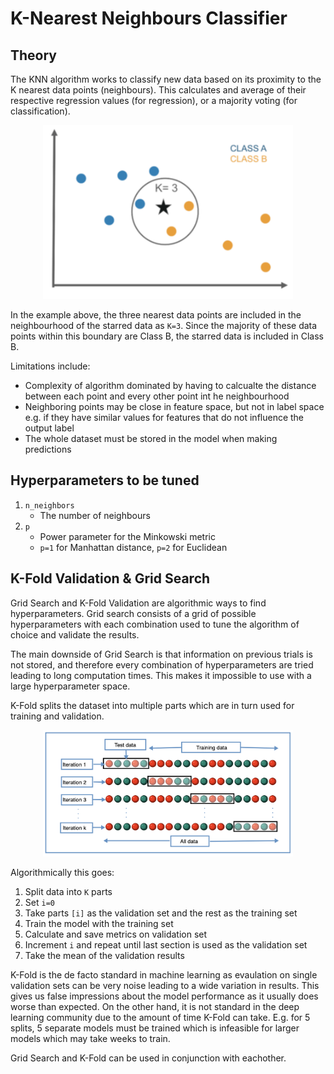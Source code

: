 # K-Nearest Neighbours Classifier

## Theory

The KNN algorithm works to classify new data based on its proximity to the K nearest data points (neighbours). This calculates and average of their respective regression values (for regression), or a majority voting (for classification).

<p align='center'>
  <img 
    width='400'
    src='images/KNN.png'
  >
</p>

In the example above, the three nearest data points are included in the neighbourhood of the starred data as ```K=3```. Since the majority of these data points within this boundary are Class B, the starred data is included in Class B.

Limitations include:
- Complexity of algorithm dominated by having to calcualte the distance between each point and every other point int he neighbourhood
- Neighboring points may be close in feature space, but not in label space e.g. if they have similar values for features that do not influence the output label
- The whole dataset must be stored in the model when making predictions

## Hyperparameters to be tuned

1.	```n_neighbors```
    - The number of neighbours
2. ```p```
    - Power parameter for the Minkowski metric
    - ```p=1``` for Manhattan distance, ```p=2``` for Euclidean

## K-Fold Validation & Grid Search

Grid Search and K-Fold Validation are algorithmic ways to find hyperparameters. Grid search consists of a grid of possible hyperparameters with each combination used to tune the algorithm of choice and validate the results.

The main downside of Grid Search is that information on previous trials is not stored, and therefore every combination of hyperparameters are tried leading to long computation times. This makes it impossible to use with a large hyperparameter space.

K-Fold splits the dataset into multiple parts which are in turn used for training and validation.

<p align='center'>
  <img 
    width='400'
    src='images/k-fold.png'
  >
</p>

Algorithmically this goes:
1. Split data into ```K``` parts
2. Set ```i=0```
3. Take parts ```[i]``` as the validation set and the rest as the training set
4. Train the model with the training set
5. Calculate and save metrics on validation set
6. Increment ```i``` and repeat until last section is used as the validation set
7. Take the mean of the validation results

K-Fold is the de facto standard in machine learning as evaulation on single validation sets can be very noise leading to a wide variation in results. This gives us false impressions about the model performance as it usually does worse than expected. On the other hand, it is not standard in the deep learning community due to the amount of time K-Fold can take. E.g. for 5 splits, 5 separate models must be trained which is infeasible for larger models which may take weeks to train.

Grid Search and K-Fold can be used in conjunction with eachother.

